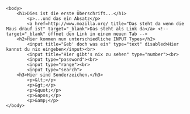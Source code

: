 <!DOCTYPE html>
<html>
	<head>
		<meta charset="utf-8">
		<title>Felix Weinzierl</title>
	</head>

	<body>
		<h1>Dies ist die erste Überschrift...</h1>
			<p>...und das ein Absatz</p>
			<a href=http://www.mozilla.org/ title="Das steht da wenn die Maus drauf ist" target="_blank">Das steht als Link da</a> <!--target="_blank" öffnet den Link in einem neuen Tab -->
		<h2>Hier kommen nun unterschiedliche INPUT Types</h2>
			<input title="Geb' doch was ein" type="text" disabled>Hier kannst du nix eingeben</input><br>
			<input title="Hier gibt's nix zu sehen" type="number"><br>
			<input type="password"><br>
			<input type="range"><br>
			<input type="search">
		<h3>Hier sind Sonderzeichen.</h3>
			<p>&lt;</p>
			<p>&gt;</p>
			<p>&quot;</p>
			<p>&apos;</p>
			<p>&amp;</p>
	</body>

</html>
